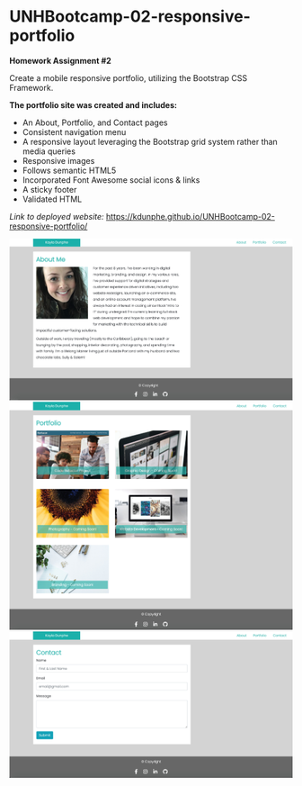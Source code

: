 # UNHBootcamp-02-responsive-portfolio

**Homework Assignment #2**

Create a mobile responsive portfolio, utilizing the Bootstrap CSS Framework.

**The portfolio site was created and includes:**
* An About, Portfolio, and Contact pages
* Consistent navigation menu
* A responsive layout leveraging the Bootstrap grid system rather than media queries
* Responsive images
* Follows semantic HTML5
* Incorporated Font Awesome social icons & links
* A sticky footer
* Validated HTML

_Link to deployed website:_ https://kdunphe.github.io/UNHBootcamp-02-responsive-portfolio/

![AboutMe-Screentshot](/assets/AboutMe-Screenshot.jpg)
![Portfolio-Screentshot](/assets/Portfolio-Screenshot.jpg)
![Contact-Screentshot](/assets/Contact-Screenshot.jpg)